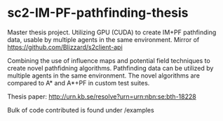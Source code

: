 # sc2-IM-PF-pathfinding-thesis
Master thesis project. Utilizing GPU (CUDA) to create IM+PF pathfinding data, usable by multiple agents in the same environment. Mirror of https://github.com/Blizzard/s2client-api

Combining the use of influence maps and potential field techniques to create novel pathfidning algorithms. Pathfinding data can be utilized by multiple agents in the same environment.
The novel algorithms are compared to A* and A*+PF in custom test suites. 

Thesis paper: http://urn.kb.se/resolve?urn=urn:nbn:se:bth-18228

Bulk of code contributed is found under /examples
